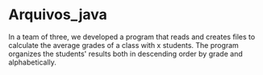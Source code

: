 # Arquivos_java

In a team of three, we developed a program that reads and creates files to calculate the average grades of a class with x students. The program organizes the students' results both in descending order by grade and alphabetically.
